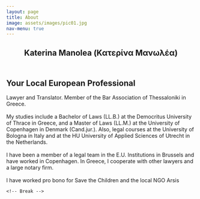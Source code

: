 ```yaml
---
layout: page
title: About 
image: assets/images/pic01.jpg
nav-menu: true
---
```


<!-- Main -->
<div id="main" class="alt">

<!-- One -->
<section id="one">
	<div class="inner">
		<header class="major">
			<h1>Katerina Manolea (Κατερίνα Μανωλέα)</h1>
		</header>

<!-- Content -->
<h2 id="content">Your Local European Professional</h2>
<p>Lawyer and Translator. Member of the Bar Association of Thessaloniki in Greece.<br><br>My studies include a Bachelor of Laws (LL.B.) at the Democritus University of Thrace in Greece, and a Master of Laws (LL.M.) at the University of Copenhagen in Denmark (Cand.jur.). Also, legal courses at the University of Bologna in Italy and at the HU University of Applied Sciences of Utrecht in the Netherlands.<br><br> I have been a member of a legal team in the E.U. Institutions in Brussels and have worked in Copenhagen. In Greece, I cooperate with other lawyers and a large notary firm. <br><br>I have worked pro bono for Save the Children and the local NGO Arsis </p>

<!--- Jake edits
<div class="row">
	<div class="6u 12u$(small)">
		<h3>Sem turpis amet semper</h3>
		<p>My studies include a four year Bachelor in Laws (LL.B.) from the Democritus University of Thrace, Greece, a two year Master in Laws (LL.M.) from the University of Copenhagen, Denmark (Cand.jur.) and several legal courses in the University of Bologna, Italy as well as the HU University of Applied Sciences in Utrecht, the Netherlands. On the professional level, I have had the formative experience of a traineeship in a legal team of the E.U. Institutions in Brussels and contract work in Copenhagen. In my home country, Greece, I have worked together with prominent lawyers of the city of Thessaloniki and currently have co operation with a large notary firm, ensuring satisfying results for your transactions. I would also like to share the pro bono work that I have delivered for the International NGO Save the Children and the local NGO Arsis by contributing to the a large project on Juvenile Justice: https://usermanual.wiki/buckets/65228/898643192/01_manual_just_methods.pdf , http://images.savethechildren.it/f/download/02/02_manual_just_for_user.pdf , http://images.savethechildren.it/f/download/03/03_manual_just_for_trainers.pdf</p>
	</div>
	<div class="6u$ 12u$(small)">
		<h3>Magna odio tempus commodo</h3>
		<p>In arcu accumsan arcu adipiscing accumsan orci ac. Felis id enim aliquet. Accumsan ac integer lobortis commodo ornare aliquet accumsan erat tempus amet porttitor. Ante commodo blandit adipiscing integer semper orci eget. Faucibus commodo adipiscing mi eu nullam accumsan morbi arcu ornare odio mi adipiscing nascetur lacus ac interdum morbi accumsan vis mi accumsan ac praesent.</p>
	</div>
--->
	<!-- Break -->
<!--- Jake edits
	<div class="4u 12u$(medium)">
		<h3>Interdum sapien gravida</h3>
		<p>Nunc lacinia ante nunc ac lobortis. Interdum adipiscing gravida odio porttitor sem non mi integer non faucibus ornare mi ut ante amet placerat aliquet. Volutpat eu sed ante lacinia sapien lorem accumsan varius montes viverra nibh in adipiscing blandit tempus accumsan.</p>
	</div>
	<div class="4u 12u$(medium)">
		<h3>Faucibus consequat lorem</h3>
		<p>Nunc lacinia ante nunc ac lobortis. Interdum adipiscing gravida odio porttitor sem non mi integer non faucibus ornare mi ut ante amet placerat aliquet. Volutpat eu sed ante lacinia sapien lorem accumsan varius montes viverra nibh in adipiscing blandit tempus accumsan.</p>
	</div>
	<div class="4u$ 12u$(medium)">
		<h3>Accumsan montes viverra</h3>
		<p>Nunc lacinia ante nunc ac lobortis. Interdum adipiscing gravida odio porttitor sem non mi integer non faucibus ornare mi ut ante amet placerat aliquet. Volutpat eu sed ante lacinia sapien lorem accumsan varius montes viverra nibh in adipiscing blandit tempus accumsan.</p>
	</div>

</div>

<hr class="major" />
--->
